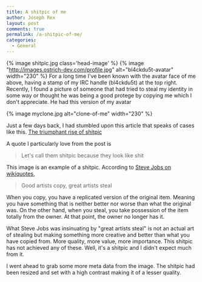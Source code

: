 ```yaml
---
title: A shitpic of me
author: Joseph Rex
layout: post
comments: true
permalink: /a-shitpic-of-me/
categories:
  - General
---
```

{% image shitpic.jpg class='head-image' %}
{% image "http://images.ostrich-dev.com/profile.jpg" alt="bl4ckdu5t-avatar" width="230" %}
For a long time I've been known with the avatar face of me above, having a stamp of my IRC handle (bl4ckdu5t) at the top right. Recently, I found a picture of someone that had tried to steal my identity in some way or thought he was being a good protege by copying me which I don't appreciate. He had this version of my avatar
<!--more-->

{% image myclone.jpg alt="clone-of-me" width="230" %}

Just a few days back, I had stumbled upon this article that speaks of cases like this. <a href="http://www.theawl.com/2014/12/the-triumphant-rise-of-the-shitpic" target="_blank">The triumphant rise of shitpic</a>

A quote I particularly love from the post is

> Let's call them shitpic because they look like shit

This image is an example of a shitpic. According to <a href="http://en.wikiquote.org/wiki/Steve_Jobs" target="_blank">Steve Jobs on wikiquotes</a>,

> Good artists copy, great artists steal

When you copy, you have a replicated version of the original item. Meaning you have something that is neither better nor worse than what the original was. On the other hand, when you steal, you take possession of the item totally from the owner. At that point, the owner no longer has it.

What Steve Jobs was insinuating by "great artists steal" is not an actual art of stealing but making something more creative and better than what you have copied from. More quality, more value, more importance. This shitpic has not achieved any of these. Well, it's a shitpic and I didn't expect much from it.

I went ahead to grab some more meta data from the image. The shitpic had been resized and set with a high contrast making it of a lesser quality.

[1]: http://josephrex.me/wp-content/uploads/2014/12/2116d74791809a1752397ccac313aa1b08899a75.jpg